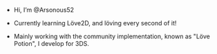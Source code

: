 - Hi, I’m @Arsonous52

- Currently learning Löve2D, and löving every second of it!
- Mainly working with the community implementation, known as "Löve Potion", I develop for 3DS.

